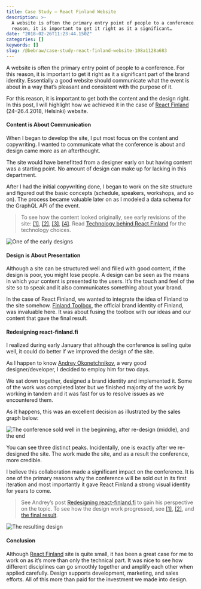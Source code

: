```yaml
---
title: Case Study — React Finland Website
description: >-
  A website is often the primary entry point of people to a conference. For this
  reason, it is important to get it right as it a significant…
date: "2018-02-26T11:23:44.150Z"
categories: []
keywords: []
slug: /@bebraw/case-study-react-finland-website-108a1128a683
---
```


A website is often the primary entry point of people to a conference. For this reason, it is important to get it right as it a significant part of the brand identity. Essentially a good website should communicate what the event is about in a way that’s pleasant and consistent with the purpose of it.

For this reason, it is important to get both the content and the design right. In this post, I will highlight how we achieved it in the case of [React Finland](https://react-finland.fi/) (24–26.4.2018, Helsinki) website.

#### Content is About Communication

When I began to develop the site, I put most focus on the content and copywriting. I wanted to communicate what the conference is about and design came more as an afterthought.

The site would have benefitted from a designer early on but having content was a starting point. No amount of design can make up for lacking in this department.

After I had the initial copywriting done, I began to work on the site structure and figured out the basic concepts (schedule, speakers, workshops, and so on). The process became valuable later on as I modeled a data schema for the GraphQL API of the event.

> To see how the content looked originally, see early revisions of the site: [\[1\]](https://59fddcb08198760e2a9941cd--react-finland.netlify.com/), [\[2\]](https://5a006850df995339562abfdb--react-finland.netlify.com/), [\[3\]](https://5a4e4219a114770c1bf21b79--react-finland.netlify.com/), [\[4\]](https://5a65b2cda6188f6f41f79626--react-finland.netlify.com/). Read [Technology behind React Finland](https://medium.com/react-finland/the-technology-behind-react-finland-5d944cc6e438) for the technology choices.

![One of the early designs](img/1__5X8QAgunoLAxiSozJJL5gg.png)

#### Design is About Presentation

Although a site can be structured well and filled with good content, if the design is poor, you might lose people. A design can be seen as the means in which your content is presented to the users. It’s the touch and feel of the site so to speak and it also communicates something about your brand.

In the case of React Finland, we wanted to integrate the idea of Finland to the site somehow. [Finland Toolbox](https://toolbox.finland.fi/), the official brand identity of Finland, was invaluable here. It was about fusing the toolbox with our ideas and our content that gave the final result.

#### Redesigning react-finland.fi

I realized during early January that although the conference is selling quite well, it could do better if we improved the design of the site.

As I happen to know [Andrey Okonetchnikov](https://medium.com/u/5829a67c85f9), a very good designer/developer, I decided to employ him for two days.

We sat down together, designed a brand identity and implemented it. Some of the work was completed later but we finished majority of the work by working in tandem and it was fast for us to resolve issues as we encountered them.

As it happens, this was an excellent decision as illustrated by the sales graph below:

![The conference sold well in the beginning, after re-design (middle), and the end](img/1__njCZxE2vffyybJvMUUdRlw.png)

You can see three distinct peaks. Incidentally, one is exactly after we re-designed the site. The work made the site, and as a result the conference, more credible.

I believe this collaboration made a significant impact on the conference. It is one of the primary reasons why the conference will be sold out in its first iteration and most importantly it gave React Finland a strong visual identity for years to come.

> See Andrey’s post [Redesigning react-finland.fi](https://medium.com/@okonetchnikov/redesigning-react-finland-fi-7f2dd6b5b487) to gain his perspective on the topic. To see how the design work progressed, see [\[1\]](https://5a66134181987604bc6828a5--react-finland.netlify.com/), [\[2\]](https://5a71938aa6188f2be2d22167--react-finland.netlify.com/), and [the final result](https://react-finland.fi/).

![The resulting design](img/1__DhRYGnHVB15BmYkARbyrVg.png)

#### Conclusion

Although [React Finland](https://react-finland.fi/) site is quite small, it has been a great case for me to work on as it’s more than only the technical part. It was nice to see how different disciplines can go smoothly together and amplify each other when applied carefully. Design supports development, marketing, and sales efforts. All of this more than paid for the investment we made into design.
